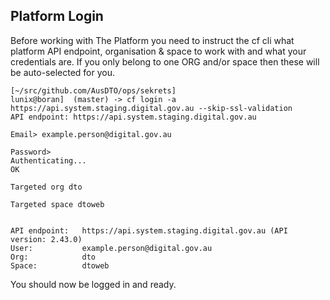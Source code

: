 ## Platform Login

Before working with The Platform you need to instruct the cf cli what platform API endpoint, organisation & space to work with and what your credentials are. If you only belong to one ORG and/or space then these will be auto-selected for you.

``` language-none
[~/src/github.com/AusDTO/ops/sekrets]
lunix@boran]  (master) -> cf login -a https://api.system.staging.digital.gov.au --skip-ssl-validation
API endpoint: https://api.system.staging.digital.gov.au

Email> example.person@digital.gov.au

Password>
Authenticating...
OK

Targeted org dto

Targeted space dtoweb


API endpoint:   https://api.system.staging.digital.gov.au (API version: 2.43.0)
User:           example.person@digital.gov.au
Org:            dto
Space:          dtoweb
```

You should now be logged in and ready.
